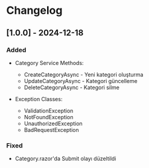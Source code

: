 # Changelog

## [1.0.0] - 2024-12-18

### Added
- Category Service Methods:
  - CreateCategoryAsync - Yeni kategori oluşturma
  - UpdateCategoryAsync - Kategori güncelleme
  - DeleteCategoryAsync - Kategori silme

- Exception Classes:
  - ValidationException
  - NotFoundException
  - UnauthorizedException
  - BadRequestException

### Fixed
- Category.razor'da Submit olayı düzeltildi
